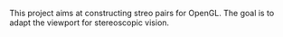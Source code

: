 This project aims at constructing streo pairs for OpenGL. The goal is to adapt the viewport for stereoscopic vision.


